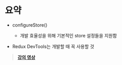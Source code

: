 # 요약

- configureStore()
  - 개발 효율성을 위해 기본적인 store 설정들을 지원함

- Redux DevTools는 개발할 때 꼭 사용할 것

> **[강의 영상](https://youtu.be/oxkhQcwUojc)**